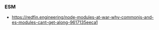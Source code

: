 ### ESM
* https://redfin.engineering/node-modules-at-war-why-commonjs-and-es-modules-cant-get-along-9617135eeca1
